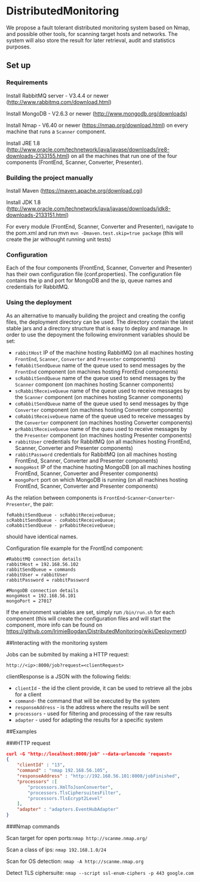 # DistributedMonitoring

We propose a fault tolerant distributed monitoring system based on Nmap, and possible other tools, for scanning target hosts and networks. The system will also store the result for later retrieval, audit and statistics purposes.

## Set up

### Requirements

Install RabbitMQ server - V3.4.4 or newer (http://www.rabbitmq.com/download.html)

Install MongoDB - V2.6.3 or newer (http://www.mongodb.org/downloads)

Install Nmap - V6.40 or newer (https://nmap.org/download.html) on every machine that runs a `Scanner` component.

Install JRE 1.8 (http://www.oracle.com/technetwork/java/javase/downloads/jre8-downloads-2133155.html) on all the machines that run one of the four components (FrontEnd, Scanner, Converter, Presenter).

### Building the project manually

Install Maven (https://maven.apache.org/download.cgi)

Install JDK 1.8 (http://www.oracle.com/technetwork/java/javase/downloads/jdk8-downloads-2133151.html)

For every module (FrontEnd, Scanner, Converter and Presenter), navigate to the pom.xml and run mvn `mvn -Dmaven.test.skip=true package` (this will create the jar withought running unit tests)

### Configuration

Each of the four components (FrontEnd, Scanner, Converter and Presenter) has their own configuration file (conf.properties). The configuration file contains the ip and port for MongoDB and the ip, queue names and credentials for RabbitMQ.

### Using the deployment

As an alternative to manually building the project and creating the config files, the deployment directory can be used. The directory contain the latest stable jars and a directory structure that is easy to deploy and manage.
In order to use the depoyment the following environment variables should be set:

* `rabbitHost` IP of the machine hosting RabbitMQ (on all machines hosting `FrontEnd`, `Scanner`, `Converter` and `Presenter` components)
* `feRabbitSendQueue` name of the queue used to send messages by the `FrontEnd` component (on machines hosting FrontEnd components)
* `scRabbitSendQueue` name of the queue used to send messages by the `Scanner` component (on machines hosting Scanner components)
* `scRabbitReceiveQueue` name of the queue used to receive messages by the `Scanner` component (on machines hosting Scanner components)
* `coRabbitSendQueue` name of the queue used to send messages by thge `Converter` component (on machines hosting Converter components)
* `coRabbitReceiveQueue` name of the queue used to receive messages by the `Converter` component (on machines hosting Converter components)
* `prRabbitReceiveQueue` name of the queu used to receive messages by the `Presenter` component (on machines hosting Presenter components)
* `rabbitUser` credentials for RabbitMQ (on all machines hosting FrontEnd, Scanner, Converter and Presenter components)
* `rabbitPassword` credentials for RabbitMQ (on all machines hosting FrontEnd, Scanner, Converter and Presenter components)
* `mongoHost` IP of the machine hsoting MongoDB (on all machines hosting FrontEnd, Scanner, Converter and Presenter components)
* `mongoPort` port on which MongoDB is running (on all machines hosting FrontEnd, Scanner, Converter and Presenter components)

As the relation between components is `FrontEnd`-`Scanner`-`Converter`-`Presenter`, the pair: 
```
feRabbitSendQueue - scRabbitReceiveQueue; 
scRabbitSendQueue - coRabbitReceiveQueue; 
coRabbitSendQueue - prRabbitReceiveQueue;
```
should have identical names.

Configuration file example for the FrontEnd component:
```
#RabbitMQ connection details
rabbitHost = 192.168.56.102
rabbitSendQueue = commands
rabbitUser = rabbitUser
rabbitPassword = rabbitPassword

#MongoDB connection details
mongoHost = 192.168.56.101
mongoPort = 27017
```

If the environment variables are set, simply run `/bin/run.sh` for each component (this will create the configuration files and will start the component, more info can be found on https://github.com/IrimieBogdan/DistributedMonitoring/wiki/Deployment)


##Interacting with the monitoring system

Jobs can be submited by making a HTTP request:
```
http://<ip>:8000/job?request=<clientRequest>
```

clientResponse is a JSON with the following fields:
* `clientId` - the id the client provide, it can be used to retrieve all the jobs for a client
* `command`- the command that will be executed by the system
* `responseAddress` - is the address where the results will be sent
* `processors` - used for filtering and processing of the raw results
* `adapter` - used for adapting the results for a specific system


##Examples

###HTTP request
```json
curl -G "http://localhost:8000/job" --data-urlencode 'request=
{
	"clientId" : "13",
	"command" : "nmap 192.168.56.105",
	"responseAddress" : "http://192.168.56.101:8008/jobFinished",
	"processors" :[
		"processors.XmlToJsonConverter",
		"processors.TlsCiphersuitesFilter",
		"processors.TlsEcrypt2Level"
	],
	"adapter" : "adapters.EventHubAdapter"
}
```

###Nmap commands

Scan target for open ports:`nmap http://scanme.nmap.org/`

Scan a class of ips: `nmap 192.168.1.0/24` 

Scan for OS detection: `nmap -A http://scanme.nmap.org`

Detect TLS ciphersuite: `nmap --script ssl-enum-ciphers -p 443 google.com`
